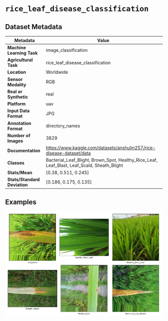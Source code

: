 
# `rice_leaf_disease_classification`

## Dataset Metadata

| Metadata | Value |
| --- | --- |
| **Machine Learning Task** | image_classification |
| **Agricultural Task** | rice_leaf_disease_classification |
| **Location** | Worldwide |
| **Sensor Modality** | RGB |
| **Real or Synthetic** | real |
| **Platform** | uav |
| **Input Data Format** | JPG |
| **Annotation Format** | directory_names |
| **Number of Images** | 3829 |
| **Documentation** | https://www.kaggle.com/datasets/anshulm257/rice-disease-dataset/data |
| **Classes** | Bacterial_Leaf_Blight, Brown_Spot, Healthy_Rice_Leaf, Leaf_Blast, Leaf_Scald, Sheath_Blight |
| **Stats/Mean** | [0.38, 0.511, 0.245] |
| **Stats/Standard Deviation** | [0.186, 0.175, 0.135] |


## Examples

![Example Images for rice_leaf_disease_classification](https://github.com/Project-AgML/AgML/blob/main/docs/sample_images/rice_leaf_disease_classification_examples.png)